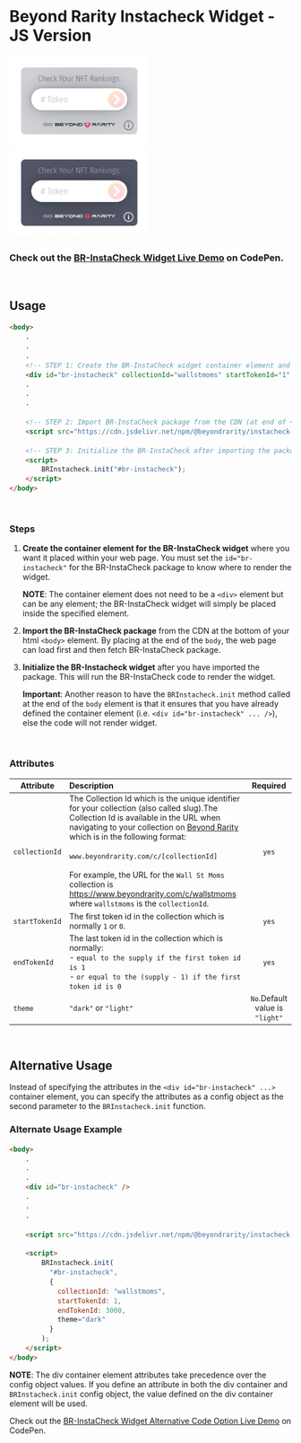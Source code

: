 # Beyond Rarity Instacheck Widget - JS Version

<p float="left">
  <img src="public/light-theme.png"
     alt="Light theme"
     width="250" 
     style="margin-right: 10px;" 
    />
  <img src="public/dark-theme.png"
     alt="Dark Theme"
     width="250" 
    />
</p>


### Check out the [BR-InstaCheck Widget Live Demo](https://codepen.io/nicopanfili/pen/oNqedza) on CodePen.

<br/>

## Usage

```html
<body>
    .
    .
    .
    <!-- STEP 1: Create the BR-InstaCheck widget container element and set collectionId, startTokenId and endTokenId values -->
    <div id="br-instacheck" collectionId="wallstmoms" startTokenId="1" endTokenId="3000" theme="light" />
    .
    .
    .

    <!-- STEP 2: Import BR-InstaCheck package from the CDN (at end of <body> element)-->
    <script src="https://cdn.jsdelivr.net/npm/@beyondrarity/instacheck-js@latest/dist/index.min.js"></script>

    <!-- STEP 3: Initialize the BR-InstaCheck after importing the package -->
    <script>
        BRInstacheck.init("#br-instacheck");
    </script>
</body>
```
<br/>

### Steps
1. **Create the container element for the BR-InstaCheck widget** where you want it placed within your web page. You must set the `id="br-instacheck"` for the BR-InstaCheck package to know where to render the widget.
   
   **NOTE**: The container element does not need to be a `<div>` element but can be any element; the BR-InstaCheck widget will simply be placed inside the specified element.
2. **Import the BR-InstaCheck package** from the CDN at the bottom of your html `<body>` element. By placing at the end of the `body`, the web page can load first and then fetch BR-InstaCheck package.
3. **Initialize the BR-Instacheck widget** after you have imported the package. This will run the BR-InstaCheck code to render the widget.
   
   **Important**: Another reason to have the `BRInstacheck.init` method called at the end of the `body` element is that it ensures that you have already defined the container element (i.e. `<div id="br-instacheck" ... />`), else the code will not render widget.

<br/>

### Attributes

| Attribute      | Description                                                                                                                                                                                                                                                                                                                                                                                                                                                 |            Required             |
| -------------- | :---------------------------------------------------------------------------------------------------------------------------------------------------------------------------------------------------------------------------------------------------------------------------------------------------------------------------------------------------------------------------------------------------------------------------------------------------------- | :-----------------------------: |
| `collectionId` | The Collection Id which is the unique identifier for your collection (also called slug).The Collection Id is available in the URL when navigating to your collection on [Beyond Rarity](https://www.beyondrarity.com) which is in the following format:<br><br>`www.beyondrarity.com/c/[collectionId]`<br><br>For example, the URL for the `Wall St Moms` collection is https://www.beyondrarity.com/c/wallstmoms where `wallstmoms` is the `collectionId`. |              `yes`              |
| `startTokenId` | The first token id in the collection which is normally `1` or `0`.                                                                                                                                                                                                                                                                                                                                                                                          |              `yes`              |
| `endTokenId`   | The last token id in the collection which is normally:<br>- `equal to the supply if the first token id is 1`<br>- `or equal to the (supply - 1) if the first token id is 0`                                                                                                                                                                                                                                                                                 |              `yes`              |
| `theme`        | `"dark"` or `"light"`                                                                                                                                                                                                                                                                                                                                                                                                                                       | `No`.Default value is `"light"` |

<br/>

## Alternative Usage
Instead of specifying the attributes in the `<div id="br-instacheck" ...>` container element, you can specify the attributes as a config object as the second parameter to the `BRInstacheck.init` function.

### Alternate Usage Example
```html
<body>
    .
    .
    .
    <div id="br-instacheck" />
    .
    .
    .

    <script src="https://cdn.jsdelivr.net/npm/@beyondrarity/instacheck-js@latest/dist/index.min.js"></script>

    <script>
        BRInstacheck.init(
          "#br-instacheck",
          {
            collectionId: "wallstmoms",
            startTokenId: 1,
            endTokenId: 3000,
            theme="dark" 
          }
        );
    </script>
</body>
```

**NOTE**: The div container element attributes take precedence over the config object values. If you define an attribute in both the div container and `BRInstacheck.init` config object, the value defined on the div container element will be used.

Check out the [BR-InstaCheck Widget Alternative Code Option Live Demo](https://codepen.io/nicopanfili/pen/xxWXVmb) on CodePen.